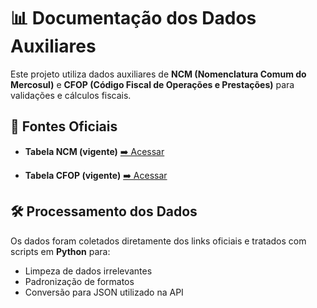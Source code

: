 # 📊 Documentação dos Dados Auxiliares

Este projeto utiliza dados auxiliares de **NCM (Nomenclatura Comum do Mercosul)** e **CFOP (Código Fiscal de Operações e Prestações)** para validações e cálculos fiscais.

## 🔗 Fontes Oficiais

* **Tabela NCM (vigente)**
  [➡️ Acessar](https://portalunico.siscomex.gov.br/classif/#/nomenclatura/tabela?perfil=publico)

* **Tabela CFOP (vigente)**
  [➡️ Acessar](https://www.gov.br/siscomex/pt-br/informacoes/tratamento-administrativos/tratamento-administrativo-de-exportacao-1/cfop.xlsx)

## 🛠️ Processamento dos Dados

Os dados foram coletados diretamente dos links oficiais e tratados com scripts em **Python** para:

* Limpeza de dados irrelevantes
* Padronização de formatos
* Conversão para JSON utilizado na API
